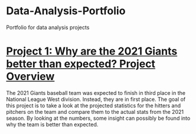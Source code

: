 # Data-Analysis-Portfolio
Portfolio for data analysis projects

# [Project 1: Why are the 2021 Giants better than expected? Project Overview](https://github.com/cremmers/data-science-projects/tree/main/giants)
The 2021 Giants baseball team was expected to finish in third place in the National League West division. Instead, they are in first place. The goal of this project is to take a look at the projected statistics for the hitters and pitchers on the team and compare them to the actual stats from the 2021 season. By looking at the numbers, some insight can possibly be found into why the team is better than expected.
